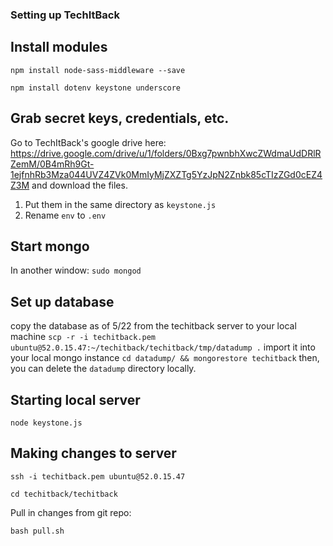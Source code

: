 ### Setting up TechItBack

## Install modules
`npm install node-sass-middleware --save`

`npm install dotenv keystone underscore`

## Grab secret keys, credentials, etc.

 Go to TechItBack's google drive here: https://drive.google.com/drive/u/1/folders/0Bxg7pwnbhXwcZWdmaUdDRlRZemM/0B4mRh9Gt-1ejfnhRb3Mza044UVZ4ZVk0MmIyMjZXZTg5YzJpN2Znbk85cTIzZGd0cEZ4Z3M and download the files.
   1. Put them in the same directory as `keystone.js`
   2. Rename `env` to `.env`
  
## Start mongo
In another window:
`sudo mongod`

## Set up database
copy the database as of 5/22 from the techitback server to your local machine
`scp -r -i techitback.pem ubuntu@52.0.15.47:~/techitback/techitback/tmp/datadump .`
import it into your local mongo instance
`cd datadump/ && mongorestore techitback`
then, you can delete the `datadump` directory locally.

## Starting local server
`node keystone.js`

## Making changes to server
`ssh -i techitback.pem ubuntu@52.0.15.47`

`cd techitback/techitback`

Pull in changes from git repo:

`bash pull.sh`

